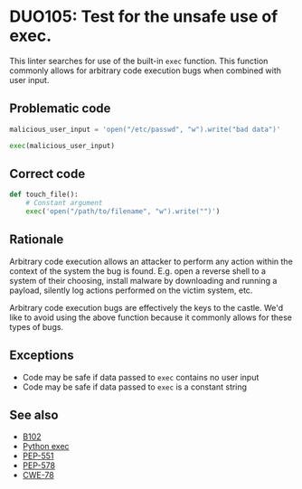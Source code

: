 # DUO105: Test for the unsafe use of exec.

This linter searches for use of the built-in `exec` function. This function
commonly allows for arbitrary code execution bugs when combined with user
input.

## Problematic code

```python
malicious_user_input = 'open("/etc/passwd", "w").write("bad data")'

exec(malicious_user_input)
```

## Correct code

```python
def touch_file():
    # Constant argument
    exec('open("/path/to/filename", "w").write("")')
```

## Rationale

Arbitrary code execution allows an attacker to perform any action within the
context of the system the bug is found. E.g. open a reverse shell to a system
of their choosing, install malware by downloading and running a payload,
silently log actions performed on the victim system, etc.

Arbitrary code execution bugs are effectively the keys to the castle. We'd
like to avoid using the above function because it commonly allows for these
types of bugs.

## Exceptions

- Code may be safe if data passed to `exec` contains no user input
- Code may be safe if data passed to `exec` is a constant string

## See also

* [B102](../B102/B102.md)
* [Python exec](https://docs.python.org/3/library/functions.html#exec)
* [PEP-551](https://www.python.org/dev/peps/pep-0551/#background)
* [PEP-578](https://www.python.org/dev/peps/pep-0578/#suggested-audit-hook-locations)
* [CWE-78](https://cwe.mitre.org/data/definitions/78.html)

